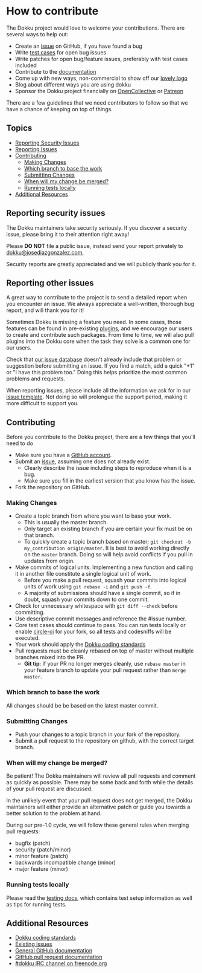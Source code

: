 # How to contribute

The Dokku project would love to welcome your contributions. There are
several ways to help out:

- Create an [issue](https://github.com/dokku/dokku/issues) on GitHub, if you have found a bug
- Write [test cases](https://dokku.com/docs/development/testing/) for open bug issues
- Write patches for open bug/feature issues, preferably with test cases included
- Contribute to the [documentation](https://dokku.com/docs/)
- Come up with new ways, non-commercial to show off our [lovely logo](https://avatars1.githubusercontent.com/u/13455795)
- Blog about different ways you are using dokku
- Sponsor the Dokku project financially on [OpenCollective](https://opencollective.com/dokku#support) or [Patreon](https://www.patreon.com/dokku)

There are a few guidelines that we need contributors to follow so that we have
a chance of keeping on top of things.

## Topics

- [Reporting Security Issues](#reporting-security-issues)
- [Reporting Issues](#reporting-other-issues)
- [Contributing](#contributing)
  - [Making Changes](#making-changes)
  - [Which branch to base the work](#which-branch-to-base-the-work)
  - [Submitting Changes](#submitting-changes)
  - [When will my change be merged?](#when-will-my-change-be-merged)
  - [Running tests locally](#running-tests-locally)
- [Additional Resources](#additional-resources)

## Reporting security issues

The Dokku maintainers take security seriously. If you discover a security
issue, please bring it to their attention right away!

Please **DO NOT** file a public issue, instead send your report privately to
[dokku@josediazgonzalez.com](mailto:dokku@josediazgonzalez.com),

Security reports are greatly appreciated and we will publicly thank you for it.

## Reporting other issues

A great way to contribute to the project is to send a detailed report when you
encounter an issue. We always appreciate a well-written, thorough bug report,
and will thank you for it!

Sometimes  Dokku  is missing a feature you need. In some cases, those features can
be found in pre-existing [plugins](https://dokku.com/docs/plugins/),
and we encourage our users to create and contribute such packages. From time to
time, we will also pull plugins into the Dokku core when the task they solve is
a common one for our users.

Check that [our issue database](https://github.com/dokku/dokku/issues)
doesn't already include that problem or suggestion before submitting an issue.
If you find a match, add a quick "+1" or "I have this problem too." Doing this
helps prioritize the most common problems and requests.

When reporting issues, please include all the information we ask for in our
[issue template](https://github.com/dokku/dokku/blob/master/ISSUE_TEMPLATE.md).
Not doing so will prolongue the support period, making it more difficult to support
you.

## Contributing

Before you contribute to the Dokku project, there are a few things that you'll
need to do

- Make sure you have a [GitHub account](https://github.com/signup/free).
- Submit an [issue](https://github.com/dokku/dokku/issues), assuming one does not already exist.
  - Clearly describe the issue including steps to reproduce when it is a bug.
  - Make sure you fill in the earliest version that you know has the issue.
- Fork the repository on GitHub.

### Making Changes

- Create a topic branch from where you want to base your work.
  - This is usually the master branch.
  - Only target an existing branch if you are certain your fix must be on that
    branch.
  - To quickly create a topic branch based on master; `git checkout -b my_contribution origin/master`.
    It is best to avoid working directly on the `master` branch. Doing so will
    help avoid conflicts if you pull in updates from origin.
- Make commits of logical units. Implementing a new function and calling it in
  another file constitute a single logical unit of work.
  - Before you make a pull request, squash your commits into logical units of work
    using `git rebase -i` and `git push -f`.
  - A majority of submissions should have a single commit, so if in doubt,
    squash your commits down to one commit.
- Check for unnecessary whitespace with `git diff --check` before committing.
- Use descriptive commit messages and reference the #issue number.
- Core test cases should continue to pass. You can run tests locally or enable
  [circle-ci](https://circleci.com/gh/dokku/dokku) for your fork, so all
  tests and codesniffs will be executed.
- Your work should apply the [Dokku coding standards](https://github.com/progrium/bashstyle)
- Pull requests must be cleanly rebased on top of master without multiple branches
  mixed into the PR.
  - **Git tip**: If your PR no longer merges cleanly, use `rebase master` in your
    feature branch to update your pull request rather than `merge master`.

### Which branch to base the work

All changes should be be based on the latest master commit.

### Submitting Changes

- Push your changes to a topic branch in your fork of the repository.
- Submit a pull request to the repository on github, with the correct target
  branch.

### When will my change be merged?

Be patient! The Dokku maintainers will review all pull requests and comment as
quickly as possible. There may be some back and forth while the details of your
pull request are discussed.

In the unlikely event that your pull request does not get merged, the Dokku
maintainers will either provide an alternative patch or guide you towards a
better solution to the problem at hand.

During our pre-1.0 cycle, we will follow these general rules when merging pull
requests:

- bugfix (patch)
- security (patch/minor)
- minor feature (patch)
- backwards incompatible change (minor)
- major feature (minor)

### Running tests locally

Please read the [testing docs](https://dokku.com/docs/development/testing/),
which contains test setup information as well as tips for running tests.

## Additional Resources

- [Dokku coding standards](https://github.com/progrium/bashstyle)
- [Existing issues](https://github.com/dokku/dokku/issues)
- [General GitHub documentation](https://help.github.com/)
- [GitHub pull request documentation](https://help.github.com/send-pull-requests/)
- [#dokku IRC channel on freenode.org](https://webchat.freenode.net/?channels=dokku)
